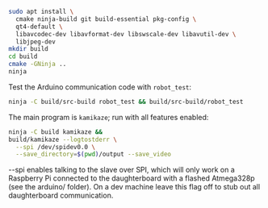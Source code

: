 ```bash
sudo apt install \
  cmake ninja-build git build-essential pkg-config \
  qt4-default \
  libavcodec-dev libavformat-dev libswscale-dev libavutil-dev \
  libjpeg-dev
mkdir build
cd build
cmake -GNinja ..
ninja
```

Test the Arduino communication code with `robot_test`:
```bash
ninja -C build/src-build robot_test && build/src-build/robot_test
```

The main program is `kamikaze`; run with all features enabled:
```bash
ninja -C build kamikaze &&
build/kamikaze --logtostderr \
  --spi /dev/spidev0.0 \
  --save_directory=$(pwd)/output --save_video
```
--spi enables talking to the slave over SPI, which will only work on a
Raspberry Pi connected to the daughterboard with a flashed Atmega328p (see the
arduino/ folder).  On a dev machine leave this flag off to stub out all
daughterboard communication.
